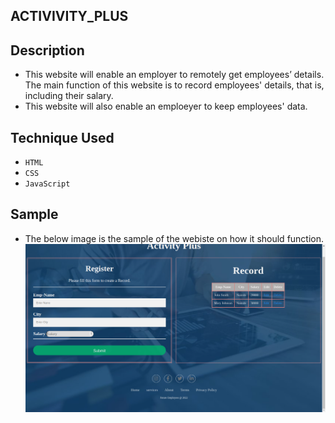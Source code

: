 ## ACTIVIVITY_PLUS

## Description

- This website will enable an employer to remotely get employees’ details. The main function of this website is to record employees' details, that is, including their salary.
- This website will also enable an emploeyer to keep employees' data.

## Technique Used

- `HTML`
- `CSS`
- `JavaScript`

## Sample

- The below image is the sample of the webiste on how it should function.
  ![This is an image](./images/web_sample.png)
